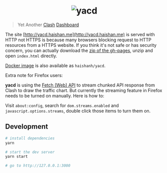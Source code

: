 <h1 align="center">
  <img src="https://user-images.githubusercontent.com/1166872/47954055-97e6cb80-dfc0-11e8-991f-230fd40481e5.png" alt="yacd">
</h1>

> Yet Another [Clash](https://github.com/Dreamacro/clash) [Dashboard](https://github.com/Dreamacro/clash-dashboard)

The site [http://yacd.haishan.me](http://yacd.haishan.me) is served with HTTP not HTTPS is because many browsers blocking request to HTTP resources from a HTTPS website. If you think it's not safe or has security concern, you can actually download the [zip of the gh-pages](https://github.com/haishanh/yacd/archive/gh-pages.zip), unzip and open `index.html` directly.

[Docker image](https://hub.docker.com/r/haishanh/yacd) is also available as `haishanh/yacd`.

Extra note for Firefox users:

**yacd** is using the [Fetch (Web) API][fetch-api] to stream chunked API response from Clash to draw the traffic chart. But currently the streaming feature in Firefox needs to be turned on manually. Here is how to:

Visit `about:config`, search for `dom.streams.enabled` and `javascript.options.streams`, double click those items to turn them on.

[fetch-api]: https://developer.mozilla.org/en-US/docs/Web/API/Fetch_API

## Development

```sh
# install dependencies
yarn

# start the dev server
yarn start

# go to http://127.0.0.1:3000
```
